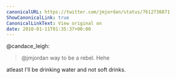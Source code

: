 ```yaml
---
canonicalURL: https://twitter.com/jmjordan/status/7612736871
ShowCanonicalLink: true
CanonicalLinkText: View original on
date: 2010-01-11T01:35:37+00:00
---
```

@candace_leigh:

> @jmjordan way to be a rebel. Hehe

atleast I'll be drinking water and not soft drinks.